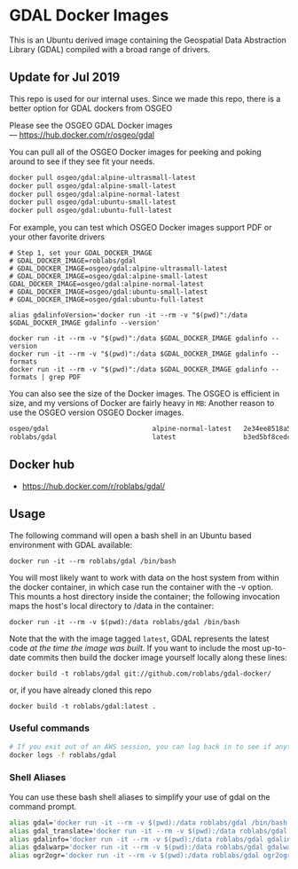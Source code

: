 # GDAL Docker Images

This is an Ubuntu derived image containing the Geospatial Data Abstraction
Library (GDAL) compiled with a broad range of drivers.

## Update for Jul 2019

This repo is used for our internal uses.  Since we made this repo, there is a better option for GDAL dockers from OSGEO

Please see the OSGEO GDAL Docker images — https://hub.docker.com/r/osgeo/gdal

You can pull all of the OSGEO Docker images for peeking and poking around to see if they see fit your needs.

``` bash
docker pull osgeo/gdal:alpine-ultrasmall-latest
docker pull osgeo/gdal:alpine-small-latest
docker pull osgeo/gdal:alpine-normal-latest
docker pull osgeo/gdal:ubuntu-small-latest
docker pull osgeo/gdal:ubuntu-full-latest
```

For example, you can test which OSGEO Docker images support PDF or your other favorite drivers

```
# Step 1, set your GDAL_DOCKER_IMAGE
# GDAL_DOCKER_IMAGE=roblabs/gdal
# GDAL_DOCKER_IMAGE=osgeo/gdal:alpine-ultrasmall-latest
# GDAL_DOCKER_IMAGE=osgeo/gdal:alpine-small-latest
GDAL_DOCKER_IMAGE=osgeo/gdal:alpine-normal-latest
# GDAL_DOCKER_IMAGE=osgeo/gdal:ubuntu-small-latest
# GDAL_DOCKER_IMAGE=osgeo/gdal:ubuntu-full-latest

alias gdalinfoVersion='docker run -it --rm -v "$(pwd)":/data $GDAL_DOCKER_IMAGE gdalinfo --version'

docker run -it --rm -v "$(pwd)":/data $GDAL_DOCKER_IMAGE gdalinfo --version
docker run -it --rm -v "$(pwd)":/data $GDAL_DOCKER_IMAGE gdalinfo --formats
docker run -it --rm -v "$(pwd)":/data $GDAL_DOCKER_IMAGE gdalinfo --formats | grep PDF
```

You can also see the size of the Docker images.  The OSGEO is efficient in size, and my versions of Docker are fairly heavy in `MB`:   Another reason to use the OSGEO version OSGEO Docker images.

``` bash
osgeo/gdal                          alpine-normal-latest   2e34ee8518a5        2 months ago        156MB
roblabs/gdal                        latest                 b3ed5bf8cedc        15 months ago       1.91GB
```

## Docker hub

* https://hub.docker.com/r/roblabs/gdal/


## Usage

The following command will open a bash shell in an Ubuntu based environment
with GDAL available:

    docker run -it --rm roblabs/gdal /bin/bash

You will most likely want to work with data on the host system from within the
docker container, in which case run the container with the -v option. This
mounts a host directory inside the container; the following invocation maps the
host's local directory to /data in the container:

    docker run -it --rm -v $(pwd):/data roblabs/gdal /bin/bash

Note that the with the image tagged `latest`, GDAL represents the latest code
*at the time the image was built*. If you want to include the most up-to-date
commits then build the docker image yourself locally along these lines:

    docker build -t roblabs/gdal git://github.com/roblabs/gdal-docker/

or, if you have already cloned this repo

    docker build -t roblabs/gdal:latest .


### Useful commands

```bash
# If you exit out of an AWS session, you can log back in to see if anything is still running
docker logs -f roblabs/gdal
```


### Shell Aliases

You can use these bash shell aliases to simplify your use of gdal on the command prompt.

``` bash
alias gdal='docker run -it --rm -v $(pwd):/data roblabs/gdal /bin/bash'
alias gdal_translate='docker run -it --rm -v $(pwd):/data roblabs/gdal gdal_translate'
alias gdalinfo='docker run -it --rm -v $(pwd):/data roblabs/gdal gdalinfo'
alias gdalwarp='docker run -it --rm -v $(pwd):/data roblabs/gdal gdalwarp'
alias ogr2ogr='docker run -it --rm -v $(pwd):/data roblabs/gdal ogr2ogr'
```
